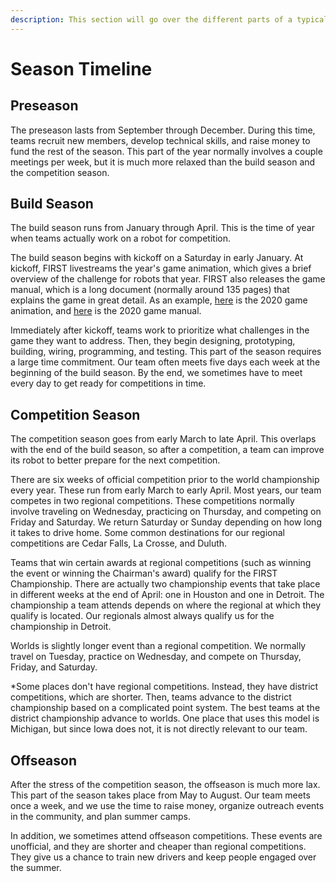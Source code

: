 ```yaml
---
description: This section will go over the different parts of a typical FRC season.
---
```


# Season Timeline

## Preseason <a href="#preseason" id="preseason"></a>

The preseason lasts from September through December. During this time, teams recruit new members, develop technical skills, and raise money to fund the rest of the season. This part of the year normally involves a couple meetings per week, but it is much more relaxed than the build season and the competition season.

## Build Season <a href="#build-season" id="build-season"></a>

The build season runs from January through April. This is the time of year when teams actually work on a robot for competition.

The build season begins with kickoff on a Saturday in early January. At kickoff, FIRST livestreams the year's game animation, which gives a brief overview of the challenge for robots that year. FIRST also releases the game manual, which is a long document (normally around 135 pages) that explains the game in great detail. As an example, [here](https://youtu.be/gmiYWTmFRVE) is the 2020 game animation, and [here](https://firstfrc.blob.core.windows.net/frc2020/Manual/2020FRCGameSeasonManual.pdf) is the 2020 game manual.

Immediately after kickoff, teams work to prioritize what challenges in the game they want to address. Then, they begin designing, prototyping, building, wiring, programming, and testing. This part of the season requires a large time commitment. Our team often meets five days each week at the beginning of the build season. By the end, we sometimes have to meet every day to get ready for competitions in time.

## Competition Season <a href="#competition-season" id="competition-season"></a>

The competition season goes from early March to late April. This overlaps with the end of the build season, so after a competition, a team can improve its robot to better prepare for the next competition.

There are six weeks of official competition prior to the world championship every year. These run from early March to early April. Most years, our team competes in two regional competitions. These competitions normally involve traveling on Wednesday, practicing on Thursday, and competing on Friday and Saturday. We return Saturday or Sunday depending on how long it takes to drive home. Some common destinations for our regional competitions are Cedar Falls, La Crosse, and Duluth.

Teams that win certain awards at regional competitions (such as winning the event or winning the Chairman's award) qualify for the FIRST Championship. There are actually two championship events that take place in different weeks at the end of April: one in Houston and one in Detroit. The championship a team attends depends on where the regional at which they qualify is located. Our regionals almost always qualify us for the championship in Detroit.

Worlds is slightly longer event than a regional competition. We normally travel on Tuesday, practice on Wednesday, and compete on Thursday, Friday, and Saturday.

\*Some places don't have regional competitions. Instead, they have district competitions, which are shorter. Then, teams advance to the district championship based on a complicated point system. The best teams at the district championship advance to worlds. One place that uses this model is Michigan, but since Iowa does not, it is not directly relevant to our team.

## Offseason <a href="#offseason" id="offseason"></a>

After the stress of the competition season, the offseason is much more lax. This part of the season takes place from May to August. Our team meets once a week, and we use the time to raise money, organize outreach events in the community, and plan summer camps.

In addition, we sometimes attend offseason competitions. These events are unofficial, and they are shorter and cheaper than regional competitions. They give us a chance to train new drivers and keep people engaged over the summer.
